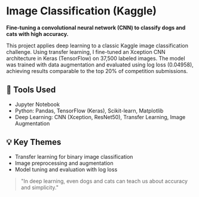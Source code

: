 # Image Classification (Kaggle)

**Fine-tuning a convolutional neural network (CNN) to classify dogs and cats with high accuracy.**

This project applies deep learning to a classic Kaggle image classification challenge. Using transfer learning, I fine-tuned an Xception CNN architecture in Keras (TensorFlow) on 37,500 labeled images. The model was trained with data augmentation and evaluated using log loss (0.04958), achieving results comparable to the top 20% of competition submissions.

## 🔧 Tools Used
- Jupyter Notebook
- Python: Pandas, TensorFlow (Keras), Scikit-learn, Matplotlib
- Deep Learning: CNN (Xception, ResNet50), Transfer Learning, Image Augmentation

## 💡 Key Themes
- Transfer learning for binary image classification
- Image preprocessing and augmentation
- Model tuning and evaluation with log loss

> "In deep learning, even dogs and cats can teach us about accuracy and simplicity."
